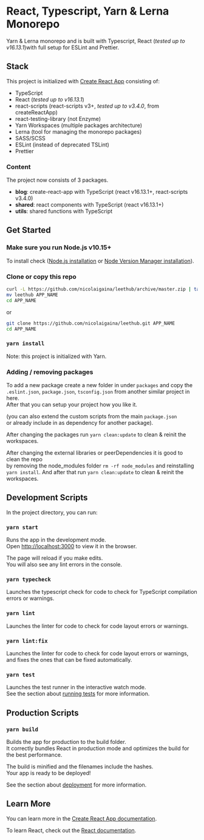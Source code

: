 # React, Typescript, Yarn & Lerna Monorepo

Yarn & Lerna monorepo and is built with Typescript, React (*tested up to v16.13.1*)with full setup for ESLint and Prettier.

## Stack

This project is initialized with [Create React App](https://github.com/facebook/create-react-app) consisting of:

- TypeScript
- React (*tested up to v16.13.1*)
- react-scripts (react-scripts v3+, *tested up to v3.4.0*, from createReactApp)
- react-testing-library (not Enzyme)
- Yarn Workspaces (multiple packages architecture)
- Lerna (tool for managing the monorepo packages)
- SASS/SCSS
- ESLint (instead of deprecated TSLint)
- Prettier

### Content

The project now consists of 3 packages.

- **blog**: create-react-app with TypeScript (react v16.13.1+, react-scripts v3.4.0)
- **shared**: react components with TypeScript (react v16.13.1+)
- **utils**: shared functions with TypeScript

## Get Started

### Make sure you run Node.js v10.15+

To install check ([Node.js installation](https://nodejs.org/en/) or [Node Version Manager installation](https://github.com/nvm-sh/nvm)).

### Clone or copy this repo

```bash
curl -L https://github.com/nicolaigaina/leethub/archive/master.zip | tar zx
mv leethub APP_NAME
cd APP_NAME
```

or

```bash
git clone https://github.com/nicolaigaina/leethub.git APP_NAME
cd APP_NAME
```

### `yarn install`

Note: this project is initialized with Yarn.

### Adding / removing packages

To add a new package create a new folder in under `packages` and copy the<br>
`.eslint.json`, `package.json`, `tsconfig.json` from another similar project in here.<br>
After that you can setup your project how you like it.

(you can also extend the custom scripts from the main `package.json`<br>
or already include in as dependency for another package).

After changing the packages run `yarn clean:update` to clean & reinit the workspaces.

After changing the external libraries or peerDependencies it is good to clean the repo<br>
by removing the node_modules folder `rm -rf node_modules` and reinstalling `yarn install`.
And after that run `yarn clean:update` to clean & reinit the workspaces.

## Development Scripts

In the project directory, you can run:

### `yarn start`

Runs the app in the development mode.<br>
Open [http://localhost:3000](http://localhost:3000) to view it in the browser.

The page will reload if you make edits.<br>
You will also see any lint errors in the console.

### `yarn typecheck`

Launches the typescript check for code to check for TypeScript compilation errors or warnings.

### `yarn lint`

Launches the linter for code to check for code layout errors or warnings.

### `yarn lint:fix`

Launches the linter for code to check for code layout errors or warnings, and fixes the ones that can be fixed automatically.

### `yarn test`

Launches the test runner in the interactive watch mode.<br>
See the section about [running tests](https://facebook.github.io/create-react-app/docs/running-tests) for more information.

## Production Scripts

### `yarn build`

Builds the app for production to the build folder.<br>
It correctly bundles React in production mode and optimizes the build for the best performance.

The build is minified and the filenames include the hashes.<br>
Your app is ready to be deployed!

See the section about [deployment](https://facebook.github.io/create-react-app/docs/deployment) for more information.

## Learn More

You can learn more in the [Create React App documentation](https://facebook.github.io/create-react-app/docs/getting-started).

To learn React, check out the [React documentation](https://reactjs.org/).

